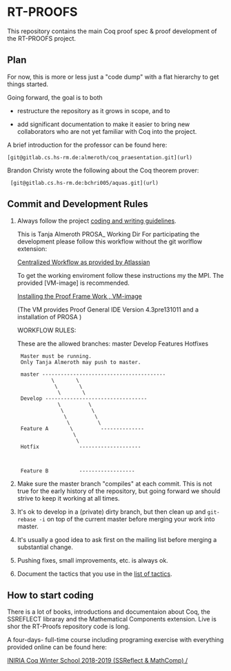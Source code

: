 # RT-PROOFS

This repository contains the main Coq proof spec & proof development of the RT-PROOFS project.


## Plan

For now, this is more or less just a "code dump" with a flat hierarchy to get things started.

Going forward, the goal is to both

- restructure the repository as it grows in scope, and to

- add significant documentation to make it easier to bring new collaborators who are not yet familiar with Coq into the project.
 

A brief introduction for the professor can be found here:

    [git@gitlab.cs.hs-rm.de:almeroth/coq_praesentation.git](url)
    

Brandon Christy wrote the following about the Coq theorem prover:
    
     [git@gitlab.cs.hs-rm.de:bchri005/aquas.git](url)



## Commit and Development Rules

1. Always follow the project [coding and writing guidelines](doc/guidelines.md).

   This is Tanja Almeroth PROSA_ Working Dir
   For participating the development please follow this workflow without the git worlflow extension:
 
     [Centralized Workflow as provided by Atlassian](https://www.atlassian.com/git/tutorials/comparing-workflows/gitflow-workflow) 

    To get the working enviroment follow these instructions my the MPI. The provided [VM-image] is recommended.
 
    [Installing the Proof Frame Work , VM-image](https://prosa.mpi-sws.org/releases/v0.1/artifact/)
    
    (The VM provides Proof General IDE Version 4.3pre131011 and a installation of PROSA )
 
    WORKFLOW RULES:

    These are the allowed branches:
        master
        Develop
        Features
        Hotfixes
        
        Master must be running.
        Only Tanja Almeroth may push to master.
        
        master ----------------------------------------
                  \       \
                   \       \
                    \       \
        Develop ---------------------------------
                    \         \      
                     \         \      
                      \         \        
                       \         \     
        Feature A       \         --------------
                         \            
                          \  
        Hotfix             --------------------



        Feature B          ------------------

2. Make sure the master branch "compiles" at each commit. This is not true for the early history of the repository, but going forward we should strive to keep it working at all times. 

3. It's ok to develop in a (private) dirty branch, but then clean up and `git-rebase -i` on top of the current master before merging your work into master.

4. It's usually a good idea to ask first on the mailing list before merging a substantial change.

5. Pushing fixes, small improvements, etc. is always ok. 

6. Document the tactics that you use in the [list of tactics](doc/tactics.md).


## How to start coding

There is a lot of books, introductions and documentaion about Coq, the SSREFLECT libraray and the Mathematical Components extension.
Live is shor the RT-Proofs repository code is long.

A four-days- full-time course including programing exercise with everything provided online can be found here:

[INIRIA Coq Winter School 2018-2019 (SSReflect & MathComp) /](https://team.inria.fr/marelle/en/coq-winter-school-2018-2019-ssreflect-mathcomp/)

